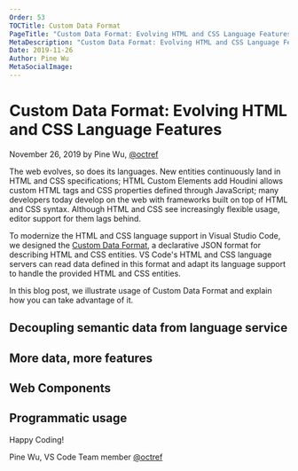 ```yaml
---
Order: 53
TOCTitle: Custom Data Format
PageTitle: "Custom Data Format: Evolving HTML and CSS Language Features"
MetaDescription: "Custom Data Format: Evolving HTML and CSS Language Features"
Date: 2019-11-26
Author: Pine Wu
MetaSocialImage:
---
```


# Custom Data Format: Evolving HTML and CSS Language Features

November 26, 2019 by Pine Wu, [@octref](https://github.com/octref)

The web evolves, so does its languages. New entities continuously land in HTML and CSS specifications; HTML Custom Elements add Houdini allows custom HTML tags and CSS properties defined through JavaScript; many developers today develop on the web with frameworks built on top of HTML and CSS syntax. Although HTML and CSS see increasingly flexible usage, editor support for them lags behind.

To modernize the HTML and CSS language support in Visual Studio Code, we designed the [Custom Data Format](https://github.com/microsoft/vscode-custom-data), a declarative JSON format for describing HTML and CSS entities. VS Code's HTML and CSS language servers can read data defined in this format and adapt its language support to handle the provided HTML and CSS entities.

In this blog post, we illustrate usage of Custom Data Format and explain how you can take advantage of it.

## Decoupling semantic data from language service

## More data, more features

## Web Components

## Programmatic usage

Happy Coding!

Pine Wu, VS Code Team member [@octref](https://github.com/octref)